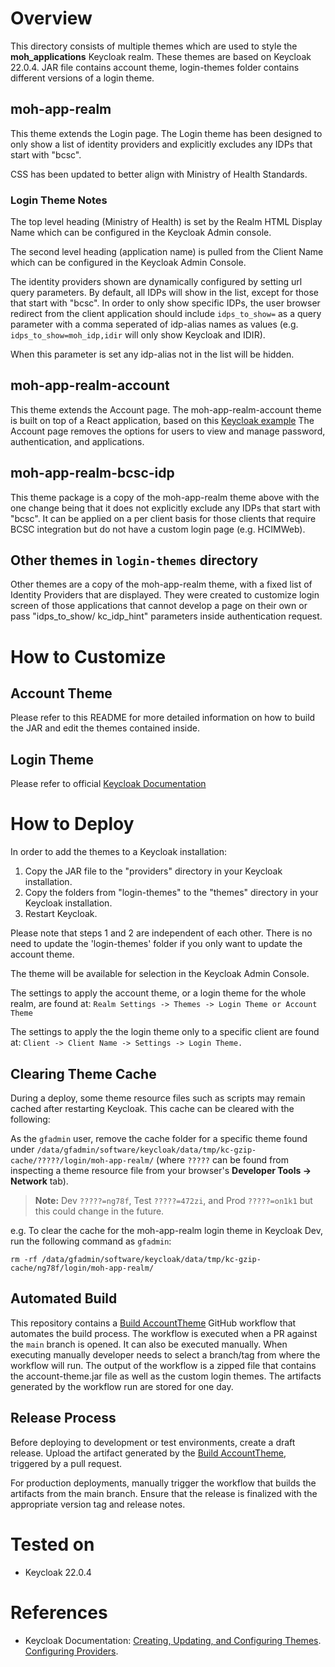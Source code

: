# Overview

This directory consists of multiple themes which are used to style the **moh_applications** Keycloak realm. These themes are based on Keycloak 22.0.4. JAR file contains account theme, login-themes folder contains different versions of a login theme.

## moh-app-realm

This theme extends the Login page. The Login theme has been designed to only show a list of identity providers and explicitly excludes any IDPs that start with "bcsc".

CSS has been updated to better align with Ministry of Health Standards.

### Login Theme Notes

The top level heading (Ministry of Health) is set by the Realm HTML Display Name which can be configured in the Keycloak Admin console.

The second level heading (application name) is pulled from the Client Name which can be configured in the Keycloak Admin Console.

The identity providers shown are dynamically configured by setting url query parameters. By default, all IDPs will show in the list, except for those that start with "bcsc". In order to only show specific IDPs, the user browser redirect from the client application should include `idps_to_show=` as a query parameter with a comma seperated of idp-alias names as values (e.g. `idps_to_show=moh_idp,idir` will only show Keycloak and IDIR).

When this parameter is set any idp-alias not in the list will be hidden.

## moh-app-realm-account

This theme extends the Account page. The moh-app-realm-account theme is built on top of a React application, based on this [Keycloak example](https://github.com/keycloak/keycloak-quickstarts/tree/latest/extension/extend-account-console) The Account page removes the options for users to view and manage password, authentication, and applications.

## moh-app-realm-bcsc-idp

This theme package is a copy of the moh-app-realm theme above with the one change being that it does not explicitly exclude any IDPs that start with "bcsc". It can be applied on a per client basis for those clients that require BCSC integration but do not have a custom login page (e.g. HCIMWeb).

## Other themes in `login-themes` directory

Other themes are a copy of the moh-app-realm theme, with a fixed list of Identity Providers that are displayed. They were created to customize login screen of those applications that cannot develop a page on their own or pass "idps_to_show/ kc_idp_hint" parameters inside authentication request.

# How to Customize

## Account Theme

Please refer to this README for more detailed information on how to build the JAR and edit the themes contained inside.

## Login Theme

Please refer to official [Keycloak Documentation](https://www.keycloak.org/docs/latest/server_development/#_themes)

# How to Deploy

In order to add the themes to a Keycloak installation:

1. Copy the JAR file to the "providers" directory in your Keycloak installation.
2. Copy the folders from "login-themes" to the "themes" directory in your Keycloak installation.
3. Restart Keycloak.

Please note that steps 1 and 2 are independent of each other. There is no need to update the 'login-themes' folder if you only want to update the account theme.

The theme will be available for selection in the Keycloak Admin Console.

The settings to apply the account theme, or a login theme for the whole realm, are found at:
`Realm Settings -> Themes -> Login Theme or Account Theme`

The settings to apply the the login theme only to a specific client are found at:
`Client -> Client Name -> Settings -> Login Theme.`

## Clearing Theme Cache

During a deploy, some theme resource files such as scripts may remain cached after restarting Keycloak. This cache can be cleared with the following:

As the `gfadmin` user, remove the cache folder for a specific theme found under `/data/gfadmin/software/keycloak/data/tmp/kc-gzip-cache/?????/login/moh-app-realm/` (where `?????` can be found from inspecting a theme resource file from your browser's **Developer Tools -> Network** tab).

> **Note:** Dev `?????=ng78f`, Test `?????=472zi`, and Prod `?????=on1k1` but this could change in the future.

e.g. To clear the cache for the moh-app-realm login theme in Keycloak Dev, run the following command as `gfadmin`:

```
rm -rf /data/gfadmin/software/keycloak/data/tmp/kc-gzip-cache/ng78f/login/moh-app-realm/
```

## Automated Build

This repository contains a [Build AccountTheme](https://github.com/bcgov/moh-am-themes/actions/workflows/build-account-theme.yml) GitHub workflow that automates the build process. The workflow is executed when a PR against the `main` branch is opened. It can also be executed manually.
When executing manually developer needs to select a branch/tag from where the workflow will run. The output of the workflow is a zipped file that contains the account-theme.jar file as well as the custom login themes. The artifacts generated by the workflow run are stored for one day.

## Release Process

Before deploying to development or test environments, create a draft release. Upload the artifact generated by the [Build AccountTheme](https://github.com/bcgov/moh-am-themes/actions/workflows/build-account-theme.yml), triggered by a pull request.

For production deployments, manually trigger the workflow that builds the artifacts from the main branch. Ensure that the release is finalized with the appropriate version tag and release notes.

# Tested on

- Keycloak 22.0.4

# References

- Keycloak Documentation: [Creating, Updating, and Configuring Themes](https://www.keycloak.org/docs/latest/server_development/#_themes). [Configuring Providers](https://www.keycloak.org/server/configuration-provider).
